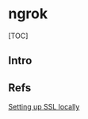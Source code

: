 # ngrok

[TOC]

## Intro





## Refs

[Setting up SSL locally](https://posthog.com/handbook/engineering/setup-ssl-locally)


